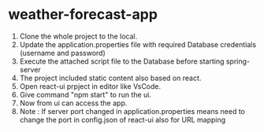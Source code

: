 # weather-forecast-app

1. Clone the whole project to the local.
2. Update the application.properties file with required Database credentials (username and password)
3. Execute the attached script file to the Database before starting spring-server
4. The project included static content also based on react.
5. Open react-ui prpject in editor like VsCode.
6. Give command "npm start" to run the ui.
7. Now from ui can access the app.
8. Note : If server port changed in application.properties means need to change the port in config.json of react-ui also for URL mapping
